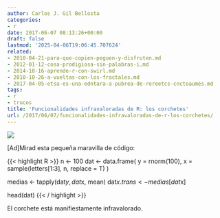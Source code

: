 ```yaml
---
author: Carlos J. Gil Bellosta
categories:
- r
date: 2017-06-07 08:13:26+00:00
draft: false
lastmod: '2025-04-06T19:06:45.707624'
related:
- 2010-04-21-para-que-copien-peguen-y-disfruten.md
- 2012-01-12-cosa-prodigiosa-sin-palabras-i.md
- 2014-10-16-aprende-r-con-swirl.md
- 2010-10-26-a-vueltas-con-los-fractales.md
- 2017-04-05-etsa-es-una-edntara-a-pubrea-de-roreetcs-cnctoaumes.md
tags:
- r
- trucos
title: 'Funcionalidades infravaloradas de R: los corchetes'
url: /2017/06/07/funcionalidades-infravaloradas-de-r-los-corchetes/
---
```


![](/wp-uploads/2017/06/corchete.jpg)


[Ad]Mirad esta pequeña maravilla de código:

{{< highlight R >}}
n <- 100
dat <- data.frame(
  y = rnorm(100),
  x = sample(letters[1:3], n, replace = T)
  )

medias <- tapply(dat$y, dat$x, mean)
dat$x.trans <- medias[dat$x]

head(dat)
{{< / highlight >}}

El corchete está manifiestamente infravalorado.